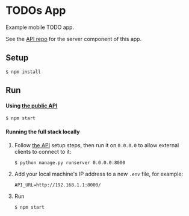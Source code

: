 TODOs App
=========

Example mobile TODO app.

See the [API repo](https://github.com/joeyespo/todos-api) for the server component of this app.


Setup
-----

```console
$ npm install
```


Run
---

#### Using [the public API](https://joeyespo-todos.herokuapp.com/)

```console
$ npm start
```

#### Running the full stack locally

1. Follow [the API](https://github.com/joeyespo/todos-api) setup steps,
   then run it on `0.0.0.0` to allow external clients to connect to it:

   ```console
   $ python manage.py runserver 0.0.0.0:8000
   ```

2. Add your local machine's IP address to a new `.env` file, for example:

   ```
   API_URL=http://192.168.1.1:8000/
   ```

3. Run

   ```console
   $ npm start
   ```
